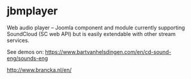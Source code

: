 # jbmplayer
 Web audio player – Joomla component and module currently supporting SoundCloud (SC web API) but is easily extendable with other stream services.
 
See demos on:
https://www.bartvanhelsdingen.com/en/cd-sound-eng/sounds-eng

http://www.brancka.nl/en/
